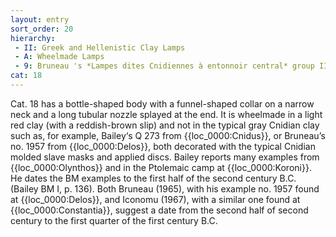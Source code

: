 ```yaml
---
layout: entry
sort_order: 20
hierarchy:
 - II: Greek and Hellenistic Clay Lamps
 - A: Wheelmade Lamps
 - 9: Bruneau 's *Lampes dites Cnidiennes à entonnoir central* group III (Cnidian lamps with central funnel)
cat: 18
---
```


Cat. 18 has a bottle-shaped body with a funnel-shaped collar on a narrow neck and a long tubular nozzle splayed at the end. It is wheelmade in a light red clay (with a reddish-brown slip) and not in the typical gray Cnidian clay such as, for example, Bailey‘s Q 273 from {{loc_0000:Cnidus}}, or Bruneau’s no. 1957 from {{loc_0000:Delos}}, both decorated with the typical Cnidian molded slave masks and applied discs. Bailey reports many examples from {{loc_0000:Olynthos}} and in the Ptolemaic camp at {{loc_0000:Koroni}}. He dates the BM examples to the first half of the second century B.C. (Bailey BM I, p. 136). Both Bruneau (1965), with his example no. 1957 found at {{loc_0000:Delos}}, and Iconomu (1967), with a similar one found at {{loc_0000:Constantia}}, suggest a date from the second half of second century to the first quarter of the first century B.C.
